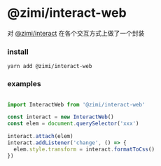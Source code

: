 # @zimi/interact-web

对 [@zimi/interact](../interact/README.md) 在各个交互方式上做了一个封装

### install
```
yarn add @zimi/interact-web
```

### examples

``` typescript

import InteractWeb from '@zimi/interact-web'

const interact = new InteractWeb()
const elem = document.querySelector('xxx')

interact.attach(elem)
interact.addListener('change', () => {
  elem.style.transform = interact.formatToCss()
})

```
